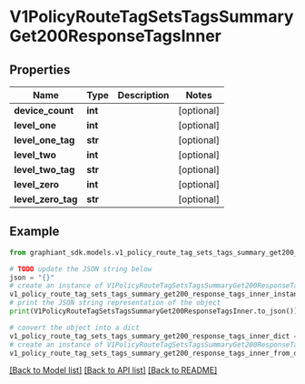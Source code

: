 # V1PolicyRouteTagSetsTagsSummaryGet200ResponseTagsInner


## Properties

Name | Type | Description | Notes
------------ | ------------- | ------------- | -------------
**device_count** | **int** |  | [optional] 
**level_one** | **int** |  | [optional] 
**level_one_tag** | **str** |  | [optional] 
**level_two** | **int** |  | [optional] 
**level_two_tag** | **str** |  | [optional] 
**level_zero** | **int** |  | [optional] 
**level_zero_tag** | **str** |  | [optional] 

## Example

```python
from graphiant_sdk.models.v1_policy_route_tag_sets_tags_summary_get200_response_tags_inner import V1PolicyRouteTagSetsTagsSummaryGet200ResponseTagsInner

# TODO update the JSON string below
json = "{}"
# create an instance of V1PolicyRouteTagSetsTagsSummaryGet200ResponseTagsInner from a JSON string
v1_policy_route_tag_sets_tags_summary_get200_response_tags_inner_instance = V1PolicyRouteTagSetsTagsSummaryGet200ResponseTagsInner.from_json(json)
# print the JSON string representation of the object
print(V1PolicyRouteTagSetsTagsSummaryGet200ResponseTagsInner.to_json())

# convert the object into a dict
v1_policy_route_tag_sets_tags_summary_get200_response_tags_inner_dict = v1_policy_route_tag_sets_tags_summary_get200_response_tags_inner_instance.to_dict()
# create an instance of V1PolicyRouteTagSetsTagsSummaryGet200ResponseTagsInner from a dict
v1_policy_route_tag_sets_tags_summary_get200_response_tags_inner_from_dict = V1PolicyRouteTagSetsTagsSummaryGet200ResponseTagsInner.from_dict(v1_policy_route_tag_sets_tags_summary_get200_response_tags_inner_dict)
```
[[Back to Model list]](../README.md#documentation-for-models) [[Back to API list]](../README.md#documentation-for-api-endpoints) [[Back to README]](../README.md)


